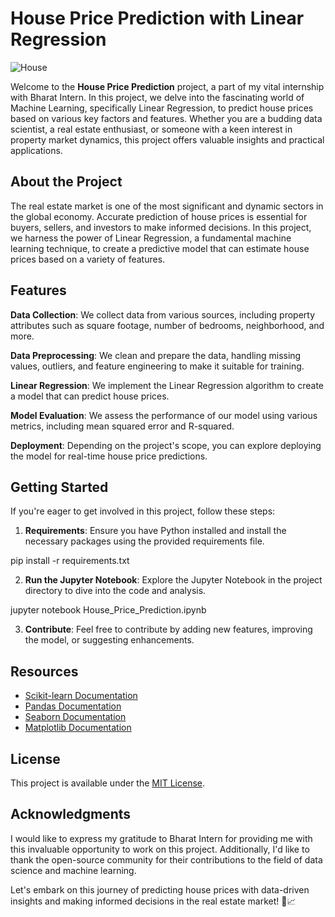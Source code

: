 # House Price Prediction with Linear Regression

![House](https://img.shields.io/badge/House%20Price-Prediction-brightgreen)

Welcome to the **House Price Prediction** project, a part of my vital internship with Bharat Intern. In this project, we delve into the fascinating world of Machine Learning, specifically Linear Regression, to predict house prices based on various key factors and features. Whether you are a budding data scientist, a real estate enthusiast, or someone with a keen interest in property market dynamics, this project offers valuable insights and practical applications.

## About the Project

The real estate market is one of the most significant and dynamic sectors in the global economy. Accurate prediction of house prices is essential for buyers, sellers, and investors to make informed decisions. In this project, we harness the power of Linear Regression, a fundamental machine learning technique, to create a predictive model that can estimate house prices based on a variety of features.

## Features

 **Data Collection**: We collect data from various sources, including property attributes such as square footage, number of bedrooms, neighborhood, and more.

 **Data Preprocessing**: We clean and prepare the data, handling missing values, outliers, and feature engineering to make it suitable for training.

 **Linear Regression**: We implement the Linear Regression algorithm to create a model that can predict house prices.

 **Model Evaluation**: We assess the performance of our model using various metrics, including mean squared error and R-squared.

 **Deployment**: Depending on the project's scope, you can explore deploying the model for real-time house price predictions.

## Getting Started

If you're eager to get involved in this project, follow these steps:


1. **Requirements**: Ensure you have Python installed and install the necessary packages using the provided requirements file.


pip install -r requirements.txt


2. **Run the Jupyter Notebook**: Explore the Jupyter Notebook in the project directory to dive into the code and analysis.


jupyter notebook House_Price_Prediction.ipynb


3. **Contribute**: Feel free to contribute by adding new features, improving the model, or suggesting enhancements.

## Resources

- [Scikit-learn Documentation](https://scikit-learn.org/stable/documentation.html)
- [Pandas Documentation](https://pandas.pydata.org/pandas-docs/stable/index.html)
- [Seaborn Documentation](https://seaborn.pydata.org/)
- [Matplotlib Documentation](https://matplotlib.org/stable/contents.html)

## License

This project is available under the [MIT License](LICENSE).

## Acknowledgments

I would like to express my gratitude to Bharat Intern for providing me with this invaluable opportunity to work on this project. Additionally, I'd like to thank the open-source community for their contributions to the field of data science and machine learning.

Let's embark on this journey of predicting house prices with data-driven insights and making informed decisions in the real estate market! 🏡📈
